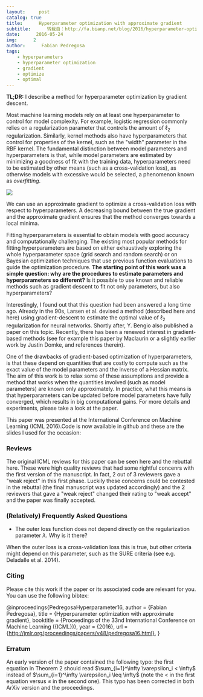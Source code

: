 ```yaml
---
layout:     post
catalog: true
title:      Hyperparameter optimization with approximate gradient
subtitle:      转载自：http://fa.bianp.net/blog/2016/hyperparameter-optimization-with-approximate-gradient/
date:      2016-05-24
img:      2
author:      Fabian Pedregosa
tags:
    - hyperparameters
    - hyperparameter optimization
    - gradient
    - optimize
    - optimal
---
```


**TL;DR:** I describe a method for hyperparameter optimization by gradient descent.

Most machine learning models rely on at least one hyperparameter to control for model complexity. For example, logistic regression commonly relies on a regularization parameter that controls the amount of $\ell_2$ regularization. Similarly, kernel methods also have hyperparameters that control for properties of the kernel, such as the "width" parameter in the RBF kernel. The fundamental distinction between model parameters and hyperparameters is that, while model parameters are estimated by minimizing a goodness of fit with the training data, hyperparameters need to be estimated by other means (such as a cross-validation loss), as otherwise models with excessive would be selected, a phenomenon known as *overfitting*.
 
![](http://fa.bianp.net/images/2016/approx_grad.png)

 We can use an approximate gradient to optimize a cross-validation loss with respect to hyperparameters. A decreasing bound between the true gradient and the approximate gradient ensures that the method converges towards a local minima.
 

Fitting hyperparameters is essential to obtain models with good accuracy and computationally challenging. The existing most popular methods for fitting hyperparameters are based on either exhaustively exploring the whole hyperparameter space (grid search and random search) or on Bayesian optimization techniques that use previous function evaluations to guide the optimization procedure. **The starting point of this work was a simple question: why are the procedures to estimate parameters and hyperparameters so different?** Is it possible to use known and reliable methods such as gradient descent to fit not only parameters, but also hyperparameters?

Interestingly, I found out that this question had been answered a long time ago. Already in the 90s, Larsen et al. devised a method (described here and here) using gradient-descent to estimate the optimal value of $\ell_2$ regularization for neural networks. Shortly after, Y. Bengio also published a paper on this topic. Recently, there has been a renewed interest in gradient-based methods (see for example this paper by Maclaurin or a slightly earlier work by Justin Domke, and references therein).

One of the drawbacks of gradient-based optimization of hyperparameters, is that these depend on quantities that are costly to compute such as the exact value of the model parameters and the inverse of a Hessian matrix. The aim of this work is to relax some of these assumptions and provide a method that works when the quantities involved (such as model parameters) are known only approximately. In practice, what this means is that hyperparameters can be updated before model parameters have fully converged, which results in big computational gains. For more details and experiments, please take a look at the paper. 

This paper was presented at the International Conference on Machine Learning (ICML 2016).Code is now available in github and these are the slides I used for the occasion:


 


### Reviews


 The original ICML reviews for this paper can be seen here and the rebuttal here. These were high quality reviews that had some rightful concenrs with the first version of the manuscript. In fact, 2 out of 3 reviewers gave a "weak reject" in this first phase. Luckily these concerns could be contested in the rebuttal (the final manuscript was updated accordingly) and the 2 reviewers that gave a "weak reject" changed their rating to "weak accept" and the paper was finally accepted.
 

### (Relatively) Frequently Asked Questions

- The outer loss function does not depend directly on the regularization parameter $\lambda$. Why is it there?


When the outer loss is a cross-validation loss this is true, but other criteria might depend on this parameter, such as the SURE criteria (see e.g. Deladalle et al. 2014).

### Citing

Please cite this work if the paper or its associated code are relevant for you. You can use the following bibtex:
 
 @inproceedings{PedregosaHyperparameter16,
 author = {Fabian Pedregosa},
 title = {Hyperparameter optimization with approximate gradient},
 booktitle = {Proceedings of the 33nd International Conference on Machine Learning ({ICML})},
 year = {2016},
 url = {http://jmlr.org/proceedings/papers/v48/pedregosa16.html},
 }


### Erratum

An early version of the paper contained the following typo: the first equation in Theorem 2 should read $\sum_{i=1}^\infty \varepsilon_i < \infty$ instead of $\sum_{i=1}^\infty \varepsilon_i \leq \infty$ (note the $<$ in the first equation versus $\leq$ in the second one). This typo has been corrected in both ArXiv version and the proceedings.
